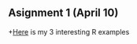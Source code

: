 ## Asignment 1 (April 10)

+[Here](C:\Users\TCTAGUMUS\Documents\GitHub\pj-Tayfungumus) is my 3 interesting R examples
